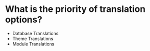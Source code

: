 # What is the priority of translation options?

- Database Translations
- Theme Translations
- Module Translations
